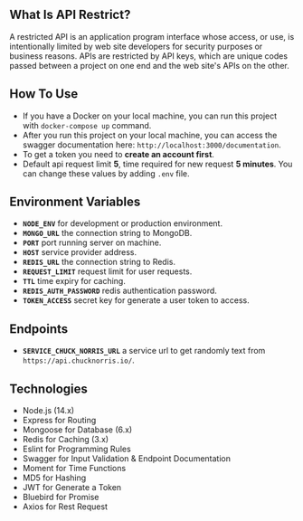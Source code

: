 ## What Is API Restrict?

A restricted API is an application program interface whose access, or use, is intentionally limited by web site developers for security purposes or business reasons. APIs are restricted by API keys, which are unique codes passed between a project on one end and the web site's APIs on the other.

## How To Use

- If you have a Docker on your local machine, you can run this project with `docker-compose up` command.
- After you run this project on your local machine, you can access the swagger documentation here: `http://localhost:3000/documentation`.
- To get a token you need to **create an account first**.
- Default api request limit **5**, time required for new request **5 minutes**. You can change these values by adding `.env` file.

## Environment Variables

- **`NODE_ENV`** for development or production environment.
- **`MONGO_URL`** the connection string to MongoDB.
- **`PORT`** port running server on machine.
- **`HOST`** service provider address.
- **`REDIS_URL`** the connection string to Redis. 
- **`REQUEST_LIMIT`** request limit for user requests.
- **`TTL`** time expiry for caching.
- **`REDIS_AUTH_PASSWORD`** redis authentication password.
- **`TOKEN_ACCESS`** secret key for generate a user token to access.

## Endpoints

- **`SERVICE_CHUCK_NORRIS_URL`** a service url to get randomly text from `https://api.chucknorris.io/`.

## Technologies
- Node.js (14.x)
- Express for Routing
- Mongoose for Database (6.x)
- Redis for Caching (3.x)
- Eslint for Programming Rules
- Swagger for Input Validation & Endpoint Documentation
- Moment for Time Functions
- MD5 for Hashing
- JWT for Generate a Token
- Bluebird for Promise
- Axios for Rest Request
